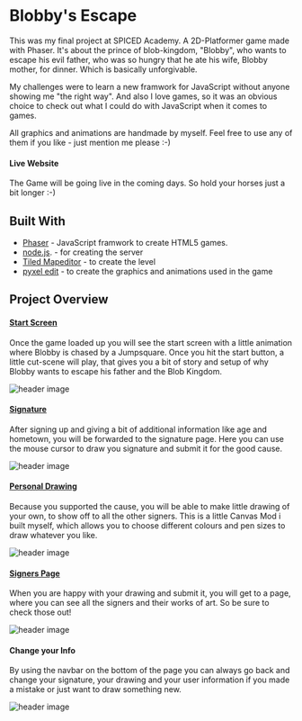 # Blobby's Escape

This was my final project at SPICED Academy. A 2D-Platformer game made with Phaser. It's about the prince of blob-kingdom, "Blobby", who wants to escape his evil father, who was so hungry that he ate his wife, Blobby mother, for dinner. Which is basically unforgivable.



My challenges were to learn a new framwork for JavaScript without anyone showing me "the right way". And also I love games, so it was an obvious choice to check out what I could do with JavaScript when it comes to games. 



All graphics and animations are handmade by myself. Feel free to use any of them if you like - just mention me please :-)



#### Live Website

The Game will be going live in the coming days. So hold your horses just a bit longer :-)



## Built With

- [Phaser](https://photonstorm.github.io/phaser3-docs/) - JavaScript framwork to create HTML5 games.
- [node.js](https://nodejs.org/api/). - for creating the server
- [Tiled Mapeditor](https://www.mapeditor.org/) - to create the level
- [pyxel edit](https://pyxeledit.com/) - to create the graphics and animations used in the game

## Project Overview

#### <u>Start Screen</u>

Once the game loaded up you will see the start screen with a little animation where Blobby is chased by a Jumpsquare. Once you hit the start button, a little cut-scene will play, that gives you a bit of story and setup of why Blobby wants to escape his father and the Blob Kingdom.

 ![header image](https://github.com/MoritzJaksch/blobbys-escape/master/assets/preview/preview2.gif)







#### <u>Signature</u>

After signing up and giving a bit of additional information like age and hometown, you will be forwarded to the signature page. Here you can use the mouse cursor to draw you signature and submit it for the good cause. 



![header image](https://raw.github.com/moritzjaksch/petition/master/public/assets/preview3.png)



#### <u>Personal Drawing</u>

Because you supported the cause, you will be able to make little drawing of your own, to show off to all the other signers. This is a little Canvas Mod i built myself, which allows you to choose different colours and pen sizes to draw whatever you like. 

![header image](https://raw.github.com/moritzjaksch/petition/master/public/assets/preview4.png)



#### <u>Signers Page</u>

When you are happy with your drawing and submit it, you will get to a page, where you can see all the signers and their works of art. So be sure to check those out!



![header image](https://raw.github.com/moritzjaksch/petition/master/public/assets/preview5.png)



#### Change your Info

By using the navbar on the bottom of the page you can always go back and change your signature, your drawing and your user information if you made a mistake or just want to draw something new.



![header image](https://raw.github.com/moritzjaksch/petition/master/public/assets/preview6.png)

